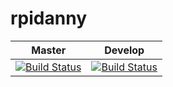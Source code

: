 # rpidanny

Master | Develop
--- | ---
[![Build Status](https://travis-ci.org/rpidanny/rpidanny.svg?branch=master)](https://travis-ci.org/rpidanny/rpidanny) | [![Build Status](https://travis-ci.org/rpidanny/rpidanny.svg?branch=develop)](https://travis-ci.org/rpidanny/rpidanny)